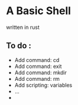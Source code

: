 # A Basic Shell

written in rust

## To do :

- Add command: cd
- Add command: exit
- Add command: mkdir
- Add command: rm
- Add scripting: variables
- ...
-
